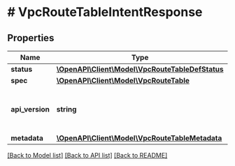 # # VpcRouteTableIntentResponse

## Properties

Name | Type | Description | Notes
------------ | ------------- | ------------- | -------------
**status** | [**\OpenAPI\Client\Model\VpcRouteTableDefStatus**](VpcRouteTableDefStatus.md) |  | [optional]
**spec** | [**\OpenAPI\Client\Model\VpcRouteTable**](VpcRouteTable.md) |  | [optional]
**api_version** | **string** | API Version of the Nutanix v3 API framework. | [default to '3.1.0']
**metadata** | [**\OpenAPI\Client\Model\VpcRouteTableMetadata**](VpcRouteTableMetadata.md) |  |

[[Back to Model list]](../../README.md#models) [[Back to API list]](../../README.md#endpoints) [[Back to README]](../../README.md)
